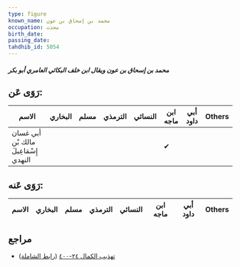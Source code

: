 ```yaml
---
type: figure
known_name: محمد بن إسحاق بن عون
occupation: محدث
birth_date:
passing_date:
tahdhib_id: 5054
---
```

##### محمد بن إسحاق بن عون ويقال ابن خلف البكائي العامري أبو بكر

## رَوَى عَن:
| الاسم                                 | البخاري | مسلم | الترمذي | النسائي | ابن ماجه | أبي داود | Others |
| ------------------------------------- | ------- | ---- | ------- | ------- | -------- | -------- | ------ |
| أبي غسان مالك بْن إِسْمَاعِيلَ النهدي |         |      |         |         | ✔        |          |        |
## رَوَى عَنه:
| الاسم | البخاري | مسلم | الترمذي | النسائي | ابن ماجه | أبي داود | Others |
| ----- | ------- | ---- | ------- | ------- | -------- | -------- | ------ |
## مراجع
- [تهذيب الكمال ٢٤-٤٠٠](obsidian://open?vault=Tahdhib-al-Kamal&file=Figures/٥٠٥٤-محمد%20بن%20إسحاق%20بن%20عون%20ويقال%20ابن%20خلف%20البكائي%20العامري%20أبو%20بكر) ([رابط الشاملة](https://shamela.ws/book/3722/12912))